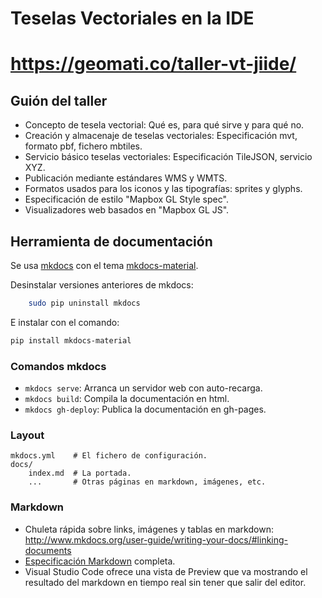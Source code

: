 # Teselas Vectoriales en la IDE

# https://geomati.co/taller-vt-jiide/

## Guión del taller

* Concepto de tesela vectorial: Qué es, para qué sirve y para qué no.
* Creación y almacenaje de teselas vectoriales: Especificación mvt, formato pbf, fichero mbtiles.
* Servicio básico teselas vectoriales: Especificación TileJSON, servicio XYZ.
* Publicación mediante estándares WMS y WMTS.
* Formatos usados para los iconos y las tipografías: sprites y glyphs.
* Especificación de estilo "Mapbox GL Style spec".
* Visualizadores web basados en "Mapbox GL JS".

## Herramienta de documentación

Se usa [mkdocs](http://mkdocs.org) con el tema [mkdocs-material](https://squidfunk.github.io/mkdocs-material/).

Desinstalar versiones anteriores de mkdocs:

```bash
    sudo pip uninstall mkdocs
```

E instalar con el comando:

```bash
pip install mkdocs-material
```

### Comandos mkdocs

* `mkdocs serve`: Arranca un servidor web con auto-recarga.
* `mkdocs build`: Compila la documentación en html.
* `mkdocs gh-deploy`: Publica la documentación en gh-pages.

### Layout

    mkdocs.yml    # El fichero de configuración.
    docs/
        index.md  # La portada.
        ...       # Otras páginas en markdown, imágenes, etc.

### Markdown

* Chuleta rápida sobre links, imágenes y tablas en markdown: http://www.mkdocs.org/user-guide/writing-your-docs/#linking-documents
* [Especificación Markdown](http://spec.commonmark.org/0.28/) completa.
* Visual Studio Code ofrece una vista de Preview que va mostrando el resultado del markdown en tiempo real sin tener que salir del editor.
